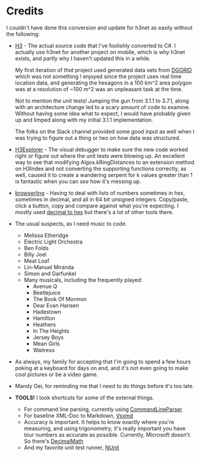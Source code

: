 # Credits
I couldn't have done this conversion and update for h3net
as easily without the following:

* [H3](https://gihub.com/uber/h3) - The actual source code that I've foolishly
  converted to C#.  I actually use h3net for another project on mobile, which
  is why h3net exists, and partly why I haven't updated this in a while.
  
  My first iteration of _that_ project used generated data sets from
  [DGGRID](https://www.discreteglobalgrids.org/) which was not something I
  enjoyed since the project uses real time location data, and generating the
  hexagons in a 100 km^2 area polygon was at a resolution of ~100 m^2 was an
  unpleasant task at the time.
  
  Not to mention the unit tests!  Jumping the gun from 3.1.1 to 3.7.1, along
  with an architecture change led to a scary amount of code to examine.
  Without having some idea what to expect, I would have probably given up and
  limped along with my initial 3.1.1 implementation.
  
  The folks on the Slack channel provided some good input as well when I
  was trying to figure out a thing or two on how data was structured.

* [H3Explorer](https://h3explorer.com/) - The visual debugger to make sure the
  new code worked right or figure out where the unit tests were blowing up.
  An excellent way to see that modifying Algos.kRingDistances to an extension
  method on H3Index and not converting the supporting functions correctly, as
  well, caused it to create a wandering serpent for k values greater than 1 is
  fantastic when you can _see_ how it's messing up.

* [browserling](https://www.browserling.com/tools) -
  Having to deal with lists of numbers sometimes in hex, sometimes in decimal,
  and all in 64 bit unsigned integers.  Copy/paste, click a button, copy and
  compare against what you're expecting.  I mostly used
  [decimal to hex](https://www.browserling.com/tools/dec-to-hex) but there's a
  lot of other tools there.

* The usual suspects, as I need music to code.
  * Melissa Etheridge
  * Electric Light Orchestra
  * Ben Folds
  * Billy Joel
  * Meat Loaf
  * Lin-Manuel Miranda
  * Simon and Garfunkel  
  * Many musicals, including the frequently played:
    * Avenue Q
    * Beetlejuice
    * The Book Of Mormon
    * Dear Evan Hansen
    * Hadestown
    * Hamilton
    * Heathers
    * In The Heights
    * Jersey Boys
    * Mean Girls
    * Waitress
  
* As always, my family for accepting that I'm going to spend a few
  hours poking at a keyboard for days on end, and it's not even going
  to make cool pictures or be a video game.

* Mandy Oei, for reminding me that I need to do things before it's too late.

* **TOOLS!**  I took shortcuts for some of the external things.
  * For command line parsing, currently using [CommandLineParser](https://github.com/j-maly/CommandLineParser)
  * For baseline XML-Doc to Markdown, [Vsxmd](https://github.com/lijunle/Vsxmd)
  * Accuracy is important. It helps to know exactly where you're measuring, and
    using trigonometry, it's really important you have tour numbers as accurate
    as possible.  Currently, Microsoft doesn't.  So there's
    [DecimalMath](https://github.com/nathanpjones/DecimalMath)
  * And my favorite unit test runner, [NUnit](https://github.com/nunit/nunit)   
